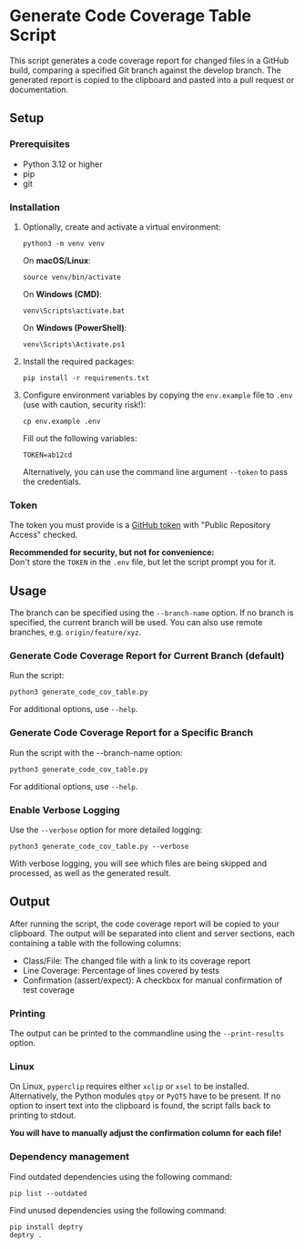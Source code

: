 # Generate Code Coverage Table Script

This script generates a code coverage report for changed files in a GitHub build, comparing a specified Git branch against the develop branch. 
The generated report is copied to the clipboard and pasted into a pull request or documentation.

## Setup

### Prerequisites

- Python 3.12 or higher
- pip
- git

### Installation

1. Optionally, create and activate a virtual environment:
    ```shell
    python3 -m venv venv
    ```
    On **macOS/Linux**:
    ```shell
    source venv/bin/activate
    ```
    On **Windows (CMD)**:
    ```shell
    venv\Scripts\activate.bat
    ```
    On **Windows (PowerShell)**:
    ```shell
    venv\Scripts\Activate.ps1
    ```

2. Install the required packages:
    ```shell
    pip install -r requirements.txt
    ```

3. Configure environment variables by copying the `env.example` file to `.env` (use with caution, security risk!):
    ```shell
    cp env.example .env
    ```
    Fill out the following variables:
    ```
    TOKEN=ab12cd
    ```
    Alternatively, you can use the command line argument `--token` to pass the credentials.

### Token
The token you must provide is a [GitHub token](https://github.com/settings/tokens) with "Public Repository Access" checked.

**Recommended for security, but not for convenience:**  
Don't store the `TOKEN` in the `.env` file, but let the script prompt you for it.

## Usage

The branch can be specified using the `--branch-name` option. If no branch is specified, the current branch will be used.
You can also use remote branches, e.g. `origin/feature/xyz`.

### Generate Code Coverage Report for Current Branch (default)

Run the script:
```shell
python3 generate_code_cov_table.py
```
For additional options, use `--help`.

### Generate Code Coverage Report for a Specific Branch

Run the script with the --branch-name option:
```shell
python3 generate_code_cov_table.py
```
For additional options, use `--help`.

### Enable Verbose Logging

Use the `--verbose` option for more detailed logging:
```shell
python3 generate_code_cov_table.py --verbose
```
With verbose logging, you will see which files are being skipped and processed, as well as the generated result.

## Output

After running the script, the code coverage report will be copied to your clipboard. 
The output will be separated into client and server sections, each containing a table with the following columns:

- Class/File: The changed file with a link to its coverage report
- Line Coverage: Percentage of lines covered by tests
- Confirmation (assert/expect): A checkbox for manual confirmation of test coverage

### Printing

The output can be printed to the commandline using the `--print-results` option.

### Linux

On Linux, `pyperclip` requires either `xclip` or `xsel` to be installed. 
Alternatively, the Python modules `qtpy` or `PyQT5` have to be present. 
If no option to insert text into the clipboard is found, the script falls back to printing to stdout.

**You will have to manually adjust the confirmation column for each file!**


### Dependency management

Find outdated dependencies using the following command:
```shell
pip list --outdated
```

Find unused dependencies using the following command:
```shell
pip install deptry
deptry .
```
